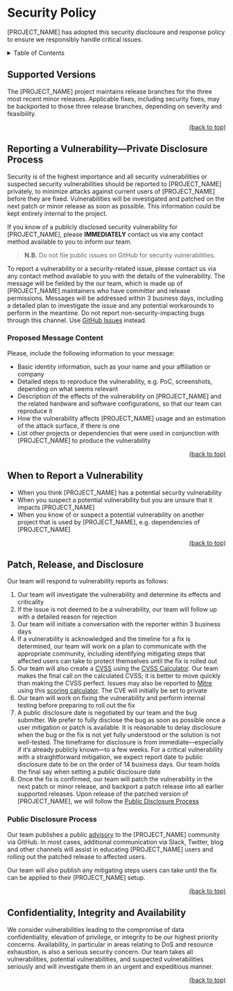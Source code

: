 <!-- markdownlint-disable -->
<div id="top"></div>
<!-- markdownlint-restore -->

# Security Policy

[PROJECT_NAME] has adopted this security disclosure and response policy to ensure we responsibly handle critical
issues.

<!-- markdownlint-disable -->
<details id="table-of-contents">
  <summary>Table of Contents</summary>
  <ul>
    <li>
      <a href="#supported-versions">1. Supported Versions</a>
    </li>
    <li>
      <a href="#reporting-a-vulnerabilityprivate-disclosure-process">2. Reporting a Vulnerability—Private Disclosure Process</a>
      <ul>
        <li>
          <a href="#proposed-message-content">2.1. Proposed Message Content</a>
        </li>
      </ul>
    </li>
    <li>
      <a href="#when-to-report-a-vulnerability">3. When to Report a Vulnerability</a>
    </li>
    <li>
      <a href="#patch-release-and-disclosure">4. Patch, Release, and Disclosure</a>
      <ul>
        <li>
          <a href="#public-disclosure-process">4.1. Public Disclosure Process</a>
        </li>
      </ul>
    </li>
    <li>
      <a href="#confidentiality-integrity-and-availability">5. Confidentiality, Integrity and Availability</a>
    </li>
  </ul>
</details>
<!-- markdownlint-restore -->

## Supported Versions

The [PROJECT_NAME] project maintains release branches for the three most recent minor releases. Applicable fixes,
including security fixes, may be backported to those three release branches, depending on severity and feasibility.

<!-- markdownlint-disable -->
<p align="right"><a href="#top">(back to top)</a></p>
<!-- markdownlint-restore -->

## Reporting a Vulnerability—Private Disclosure Process

Security is of the highest importance and all security vulnerabilities or suspected security vulnerabilities should be
reported to [PROJECT_NAME] privately, to minimize attacks against current users of [PROJECT_NAME] before they are fixed.
Vulnerabilities will be investigated and patched on the next patch or minor release as soon as possible. This
information could be kept entirely internal to the project.

If you know of a publicly disclosed security vulnerability for [PROJECT_NAME], please **IMMEDIATELY** contact us via any
contact method available to you to inform our team.

> **N.B.** Do not file public issues on GitHub for security vulnerabilities.

To report a vulnerability or a security-related issue, please contact us via any contact method available to you with
the details of the vulnerability. The message will be fielded by the our team, which is made up of [PROJECT_NAME]
maintainers who have committer and release permissions. Messages will be addressed within 3 business days, including a
detailed plan to investigate the issue and any potential workarounds to perform in the meantime. Do not report
non-security-impacting bugs through this channel.
Use [GitHub Issues](https://github.com/Serpentiel/template/issues/new/choose) instead.

### Proposed Message Content

Please, include the following information to your message:

- Basic identity information, such as your name and your affiliation or company
- Detailed steps to reproduce the vulnerability, e.g. PoC, screenshots, depending on what seems relevant
- Description of the effects of the vulnerability on [PROJECT_NAME] and the related hardware and software
  configurations, so that our team can reproduce it
- How the vulnerability affects [PROJECT_NAME] usage and an estimation of the attack surface, if there is one
- List other projects or dependencies that were used in conjunction with [PROJECT_NAME] to produce the vulnerability

<!-- markdownlint-disable -->
<p align="right"><a href="#top">(back to top)</a></p>
<!-- markdownlint-restore -->

## When to Report a Vulnerability

- When you think [PROJECT_NAME] has a potential security vulnerability
- When you suspect a potential vulnerability but you are unsure that it impacts [PROJECT_NAME]
- When you know of or suspect a potential vulnerability on another project that is used by [PROJECT_NAME], e.g.
  dependencies of [PROJECT_NAME]

<!-- markdownlint-disable -->
<p align="right"><a href="#top">(back to top)</a></p>
<!-- markdownlint-restore -->

## Patch, Release, and Disclosure

Our team will respond to vulnerability reports as follows:

1. Our team will investigate the vulnerability and determine its effects and criticality
2. If the issue is not deemed to be a vulnerability, our team will follow up with a detailed reason for rejection
3. Our team will initiate a conversation with the reporter within 3 business days
4. If a vulnerability is acknowledged and the timeline for a fix is determined, our team will work on a plan to
   communicate with the appropriate community, including identifying mitigating steps that affected users can take to
   protect themselves until the fix is rolled out
5. Our team will also create a [CVSS](https://www.first.org/cvss/specification-document) using
   the [CVSS Calculator](https://www.first.org/cvss/calculator/3.0). Our team makes the final call on the calculated
   CVSS; it is better to move quickly than making the CVSS perfect. Issues may also be reported
   to [Mitre](https://cve.mitre.org/) using
   this [scoring calculator](https://nvd.nist.gov/vuln-metrics/cvss/v3-calculator). The CVE will initially be set to
   private
6. Our team will work on fixing the vulnerability and perform internal testing before preparing to roll out the fix
7. A public disclosure date is negotiated by our team and the bug submitter. We prefer to fully disclose the bug as soon
   as possible once a user mitigation or patch is available. It is reasonable to delay disclosure when the bug or the
   fix is not yet fully understood or the solution is not well-tested. The timeframe for disclosure is from
   immediate—especially if it’s already publicly known—to a few weeks. For a critical vulnerability with a
   straightforward mitigation, we expect report date to public disclosure date to be on the order of 14 business days.
   Our team holds the final say when setting a public disclosure date
8. Once the fix is confirmed, our team will patch the vulnerability in the next patch or minor release, and
   backport a patch release into all earlier supported releases. Upon release of the patched version of [PROJECT_NAME],
   we will follow the [Public Disclosure Process](#public-disclosure-process)

### Public Disclosure Process

Our team publishes a public [advisory](https://github.com/Serpentiel/template/security/advisories) to the [PROJECT_NAME]
community via GitHub. In most cases, additional communication via Slack, Twitter, blog and other channels will assist in
educating [PROJECT_NAME] users and rolling out the patched release to affected users.

Our team will also publish any mitigating steps users can take until the fix can be applied to their [PROJECT_NAME]
setup.

<!-- markdownlint-disable -->
<p align="right"><a href="#top">(back to top)</a></p>
<!-- markdownlint-restore -->

## Confidentiality, Integrity and Availability

We consider vulnerabilities leading to the compromise of data confidentiality, elevation of privilege, or integrity to
be our highest priority concerns. Availability, in particular in areas relating to DoS and resource exhaustion, is also
a serious security concern. Our team takes all vulnerabilities, potential vulnerabilities, and suspected vulnerabilities
seriously and will investigate them in an urgent and expeditious manner.

<!-- markdownlint-disable -->
<p align="right"><a href="#top">(back to top)</a></p>
<!-- markdownlint-restore -->
